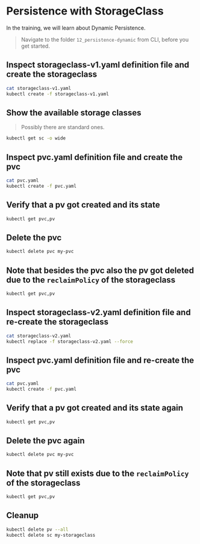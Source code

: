 # Persistence with StorageClass

In the training, we will learn about Dynamic Persistence.

> Navigate to the folder `12_persistence-dynamic` from CLI, before you get started.

## Inspect storageclass-v1.yaml definition file and create the storageclass

```bash
cat storageclass-v1.yaml
kubectl create -f storageclass-v1.yaml
```

## Show the available storage classes

> Possibly there are standard ones.

```bash
kubectl get sc -o wide
```

## Inspect pvc.yaml definition file and create the pvc

```bash
cat pvc.yaml
kubectl create -f pvc.yaml
```

## Verify that a pv got created and its state

```bash
kubectl get pvc,pv
```

## Delete the pvc

```bash
kubectl delete pvc my-pvc
```

## Note that besides the pvc also the pv got deleted due to the `reclaimPolicy` of the storageclass

```bash
kubectl get pvc,pv
```

## Inspect storageclass-v2.yaml definition file and re-create the storageclass

```bash
cat storageclass-v2.yaml
kubectl replace -f storageclass-v2.yaml --force
```

## Inspect pvc.yaml definition file and re-create the pvc

```bash
cat pvc.yaml
kubectl create -f pvc.yaml
```

## Verify that a pv got created and its state again

```bash
kubectl get pvc,pv
```

## Delete the pvc again

```bash
kubectl delete pvc my-pvc
```

## Note that pv still exists due to the `reclaimPolicy` of the storageclass

```bash
kubectl get pvc,pv
```

## Cleanup

```bash
kubectl delete pv --all
kubectl delete sc my-storageclass
```
